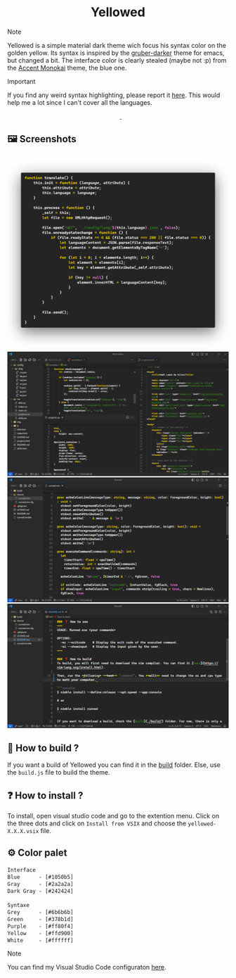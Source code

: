 <h1 align="center">
    Yellowed
</h1>

> [!NOTE]
> Yellowed is a simple material dark theme wich focus his syntax color on the golden yellow. Its syntax is inspired by the [gruber-darker](https://github.com/rexim/gruber-darker-theme) theme for emacs, but changed a bit. The interface color is clearly stealed (maybe not :p) from the [Accent Monokai](https://marketplace.visualstudio.com/items?itemName=tw.monokai-accent) theme, the blue one.

> [!IMPORTANT]
> If you find any weird syntax highlighting, please report it [here](https://github.com/Gael-Lopes-Da-Silva/YellowedVSCode/issues/new/choose). This would help me a lot since I can't cover all the languages.

<div align="center">
    <img src="https://img.shields.io/visual-studio-marketplace/r/gael-lopes-da-silva.yellowed?style=for-the-badge" alt="">
    <img src="https://img.shields.io/visual-studio-marketplace/d/gael-lopes-da-silva.yellowed?style=for-the-badge" alt="">
    <img src="https://img.shields.io/visual-studio-marketplace/v/gael-lopes-da-silva.yellowed?style=for-the-badge" alt="">
    <a href="https://github.com/Gael-Lopes-Da-Silva/YellowedVSCode/blob/2da0d81f7d7a42d4f61ffb623159e874eae777ca/LICENSE.md">
        <img src="https://img.shields.io/badge/license-BSD%203--Clause-blue?style=for-the-badge" alt="">
    </a>
    <a href="https://vscode.dev/theme/gael-lopes-da-silva.Yellowed">
        <img src="https://img.shields.io/badge/preview-vscode.dev-blue?style=for-the-badge" alt="">
    </a>
</div>

## 🖼️ Screenshots
![](./screenshots/syntaxe.png)

![](./screenshots/screenshot1.png)
![](./screenshots/screenshot2.png)
![](./screenshots/screenshot3.png)

## 🧱 How to build ?
If you want a build of Yellowed you can find it in the [build](./build/) folder.
Else, use the `build.js` file to build the theme.

## ❓ How to install ?
To install, open visual studio code and go to the extention menu. Click on the three dots and click on `Install from VSIX` and choose the `yellowed-X.X.X.vsix` file.

## ⚙️ Color palet
~~~
Interface
Blue      - [#1050b5]
Gray      - [#2a2a2a]
Dark Gray - [#242424]

Syntaxe
Grey      - [#6b6b6b]
Green     - [#378b1d]
Purple    - [#ff80f4]
Yellow    - [#ffd900]
White     - [#ffffff]
~~~

> [!NOTE]
> You can find my Visual Studio Code configuraton [here](https://github.com/Gael-Lopes-Da-Silva/MyVscodeConfig).
